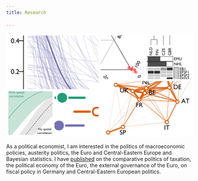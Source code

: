 ```yaml
---
title: Research

---
```


![](/assets/img/sample/ZbigResearch.jpg)<!-- .element height="50%" width="50%" -->

As a political economist, I am interested in the politics of macroeconomic policies, austerity politics, the Euro and Central-Eastern Europe and Bayesian statistics. I have [published](https://scholar.google.com/citations?user=5hv_rE0AAAAJ&hl=fr) on the comparative politics of taxation, the political economy of the Euro, the external governance of the Euro, on fiscal policy in Germany and Central-Eastern European politics.
